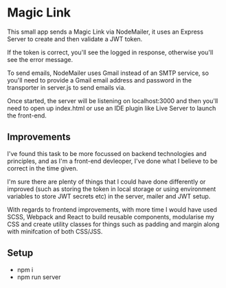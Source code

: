 # Magic Link

This small app sends a Magic Link via NodeMailer, it uses an Express Server to create and then validate a JWT token.

If the token is correct, you'll see the logged in response, otherwise you'll see the error message.

To send emails, NodeMailer uses Gmail instead of an SMTP service, so you'll need to provide a Gmail email address and password in the transporter in server.js to send emails via.

Once started, the server will be listening on localhost:3000 and then you'll need to open up index.html or use an IDE plugin like Live Server to launch the front-end.

## Improvements

I've found this task to be more focussed on backend technologies and principles, and as I'm a front-end devleoper, I've done what I believe to be correct in the time given.

I'm sure there are plenty of things that I could have done differently or improved (such as storing the token in local storage or using environment variables to store JWT secrets etc) in the server, mailer and JWT setup.

With regards to frontend improvements, with more time I would have used SCSS, Webpack and React to build reusable components, modularise my CSS and create utility classes for things such as padding and margin along with minifcation of both CSS/JSS.

## Setup

- npm i
- npm run server
